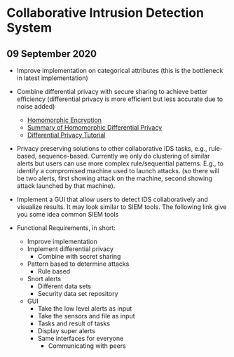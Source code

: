 # Collaborative Intrusion Detection System
## 09 September 2020

+ Improve implementation on categorical attributes (this is the bottleneck in latest implementation)

+ Combine differential privacy with secure sharing to achieve better efficiency (differential privacy is more efficient but less accurate due to noise added)
    + [Homomorphic Encryption](research/When_Homomorphic_Cryptosystem_Meets_Differential_Privacy.pdf)
    + [Summary of Homomorphic Differential Privacy](https://docs.google.com/document/d/19XImfqUX-phXZn_5oWGkPs97NRoG7dks_SjsjLCiTSo/edit?usp=sharing)
    + [Differential Privacy Tutorial](research/differential_privacy_tutorial.pdf)

+ Privacy preserving solutions to other collaborative IDS tasks, e.g., rule-based, sequence-based. Currently we only do clustering of similar alerts but users can use more complex rule/sequential patterns. E.g., to identify a compromised machine used to launch attacks. (so there will be two alerts, first showing attack on the machine, second showing attack launched by that machine).  

+ Implement a GUI that allow users to detect IDS collaboratively and visualize results. It may look similar to SIEM tools. The following link give you some idea common SIEM tools [](https://www.dnsstuff.com/free-siem-tools)

+ Functional Requirements, in short:
    + Improve implementation
    + Implement differential privacy
        + Combine with secret sharing
    + Pattern based to determine attacks
        + Rule based
    + Snort alerts
        + Different data sets
        + Security data set repository
    + GUI
        + Take the low level alerts as input
        + Take the sensors and file as input
        + Tasks and result of tasks
        + Display super alerts
        + Same interfaces for everyone
            + Communicating with peers
